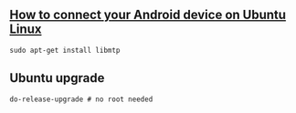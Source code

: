 ## [How to connect your Android device on Ubuntu Linux](https://www.howtoforge.com/tutorial/how-to-connect-your-android-device-on-linux/)

```
sudo apt-get install libmtp
```

## Ubuntu upgrade

```
do-release-upgrade # no root needed
```
